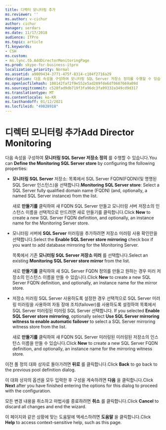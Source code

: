 ```yaml
---
title: 디렉터 모니터링 추가
ms.reviewer: ''
ms.author: v-cichur
author: cichur
manager: serdars
ms.date: 11/17/2018
audience: ITPro
ms.topic: article
f1.keywords:
- CSH
ms.custom:
- ms.lync.tb.AddDirectorMonitoringPage
ms.prod: skype-for-business-itpro
localization_priority: Normal
ms.assetid: a9009434-3771-475f-8314-c104f2716a29
description: 다음 속성을 구성하여 모니터링 SQL Server 저장소 정의를 수행할 수 있습니다.
ms.openlocfilehash: 100142faf2f9e552e5ad289fde6df0607669a09d
ms.sourcegitcommit: c528fad9db719f3fa96dc3fa99332a349cd9d317
ms.translationtype: MT
ms.contentlocale: ko-KR
ms.lasthandoff: 01/12/2021
ms.locfileid: "49828918"
---
```

# <a name="add-director-monitoring"></a><span data-ttu-id="09c34-103">디렉터 모니터링 추가</span><span class="sxs-lookup"><span data-stu-id="09c34-103">Add Director Monitoring</span></span>
 
<span data-ttu-id="09c34-104">다음 속성을 구성하여 **모니터링 SQL Server 저장소 정의** 를 수행할 수 있습니다.</span><span class="sxs-lookup"><span data-stu-id="09c34-104">You can **Define the Monitoring SQL Server store** by configuring the following properties:</span></span>
  
- <span data-ttu-id="09c34-105">**모니터링 SQL Server** 저장소: 목록에서 SQL Server FQDN(FQDN)(및 명명된 SQL Server 인스턴스)을 선택합니다.</span><span class="sxs-lookup"><span data-stu-id="09c34-105">**Monitoring SQL Server store**: Select a SQL Server fully qualified domain name (FQDN) (and, optionally, a named SQL Server instance) from the list.</span></span>
    
    <span data-ttu-id="09c34-106">새로 **만들기를** 클릭하여 새 FQDN SQL Server 만들고 모니터링 서버 저장소의 인스턴스 이름을 선택적으로 만드려면 새로 만들기를 클릭합니다.</span><span class="sxs-lookup"><span data-stu-id="09c34-106">Click **New** to create a new SQL Server FQDN definition, and optionally, an instance name for the Monitoring Server store.</span></span>
    
- <span data-ttu-id="09c34-107">모니터링 서버에 **SQL Server** 미러링을 추가하려면 저장소 미러링 사용 확인란을 선택합니다.</span><span class="sxs-lookup"><span data-stu-id="09c34-107">Select the **Enable SQL Server store mirroring** check box if you want to add database mirroring for the Monitoring Server.</span></span>
    
    <span data-ttu-id="09c34-108">목록에서 기존 **모니터링 SQL Server 저장소 미러** 를 선택합니다.</span><span class="sxs-lookup"><span data-stu-id="09c34-108">Select an existing **Monitoring SQL Server store mirror** from the list.</span></span>
    
    <span data-ttu-id="09c34-109">새로 **만들기를** 클릭하여 새 SQL Server FQDN 정의를 만들고 원하는 경우 미러 저장소의 인스턴스 이름을 만들 수 있습니다.</span><span class="sxs-lookup"><span data-stu-id="09c34-109">Click **New** to create a new SQL Server FQDN definition, and optionally, an instance name for the mirror store.</span></span>
    
- <span data-ttu-id="09c34-110">저장소 미러링 SQL Server 사용하도록 설정한 경우 선택적으로 SQL Server 미러링 미러링을 사용하여 자동 장애 조치(failover)를 사용하도록 설정하여 목록에서 SQL Server 미러링된 미러링 SQL Server 선택합니다.  </span><span class="sxs-lookup"><span data-stu-id="09c34-110">If you selected **Enable SQL Server store mirroring**, optionally select **Use SQL Server mirroring witness to enable automatic failover** to select a SQL Server mirroring witness store from the list.</span></span>
    
    <span data-ttu-id="09c34-111">새로 **만들기를** 클릭하여 새 FQDN SQL Server 미러링된 미러링된 저장소의 인스턴스 이름을 만들 수 있습니다.</span><span class="sxs-lookup"><span data-stu-id="09c34-111">Click **New** to create a new SQL Server FQDN definition, and optionally, an instance name for the mirroring witness store.</span></span>
    
<span data-ttu-id="09c34-112">이전 풀 정의 대화 상자로 돌아가려면 **뒤로** 를 클릭합니다.</span><span class="sxs-lookup"><span data-stu-id="09c34-112">Click **Back** to go back to the previous pool definition dialog.</span></span>
  
<span data-ttu-id="09c34-113">이 대화 상자의 옵션을 모두 입력한 후 구성을 계속하려면 **다음** 을 클릭합니다.</span><span class="sxs-lookup"><span data-stu-id="09c34-113">Click **Next** after you have finished entering the options for this dialog to proceed with the configuration.</span></span>
  
<span data-ttu-id="09c34-114">모든 변경 내용을 취소하고 마법사를 종료하려면 **취소** 를 클릭합니다.</span><span class="sxs-lookup"><span data-stu-id="09c34-114">Click **Cancel** to discard all changes and end the wizard.</span></span>
  
<span data-ttu-id="09c34-115">이 페이지와 같은 상황에 맞는 도움말에 액세스하려면 **도움말** 을 클릭합니다.</span><span class="sxs-lookup"><span data-stu-id="09c34-115">Click **Help** to access context-sensitive help, such as this page.</span></span>
  

